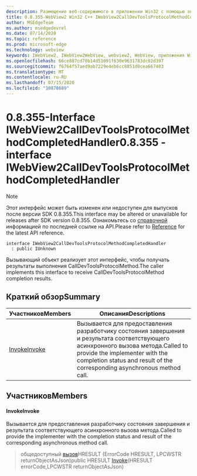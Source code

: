 ```yaml
---
description: Размещение веб-содержимого в приложении Win32 с помощью элемента управления Microsoft Edge WebView2
title: 0.8.355-WebView2 Win32 C++ IWebView2CallDevToolsProtocolMethodCompletedHandler
author: MSEdgeTeam
ms.author: msedgedevrel
ms.date: 07/14/2020
ms.topic: reference
ms.prod: microsoft-edge
ms.technology: webview
keywords: IWebView2, IWebView2WebView, webview2, WebView, приложения Win32, Win32, EDGE
ms.openlocfilehash: 66ce887cd70b14d51091f630e9631783dc02d397
ms.sourcegitcommit: f6764f57aed9ab7229e4eb6cc8851d0cea667403
ms.translationtype: MT
ms.contentlocale: ru-RU
ms.lasthandoff: 07/15/2020
ms.locfileid: "10878689"
---
```

# <span data-ttu-id="04717-104">0.8.355-Interface IWebView2CallDevToolsProtocolMethodCompletedHandler</span><span class="sxs-lookup"><span data-stu-id="04717-104">0.8.355 - interface IWebView2CallDevToolsProtocolMethodCompletedHandler</span></span> 

> [!NOTE]
> <span data-ttu-id="04717-105">Этот интерфейс может быть изменен или недоступен для выпусков после версии SDK 0.8.355.</span><span class="sxs-lookup"><span data-stu-id="04717-105">This interface may be altered or unavailable for releases after SDK version 0.8.355.</span></span> <span data-ttu-id="04717-106">Ознакомьтесь со [справочной](../../../webview2-api-reference.md) информацией по последней ссылке на API.</span><span class="sxs-lookup"><span data-stu-id="04717-106">Please refer to [Reference](../../../webview2-api-reference.md) for the latest API reference.</span></span>

```
interface IWebView2CallDevToolsProtocolMethodCompletedHandler
  : public IUnknown
```

<span data-ttu-id="04717-107">Вызывающий объект реализует этот интерфейс, чтобы получать результаты выполнения CallDevToolsProtocolMethod.</span><span class="sxs-lookup"><span data-stu-id="04717-107">The caller implements this interface to receive CallDevToolsProtocolMethod completion results.</span></span>

## <span data-ttu-id="04717-108">Краткий обзор</span><span class="sxs-lookup"><span data-stu-id="04717-108">Summary</span></span>

 <span data-ttu-id="04717-109">Участников</span><span class="sxs-lookup"><span data-stu-id="04717-109">Members</span></span>                        | <span data-ttu-id="04717-110">Описания</span><span class="sxs-lookup"><span data-stu-id="04717-110">Descriptions</span></span>
--------------------------------|---------------------------------------------
[<span data-ttu-id="04717-111">Invoke</span><span class="sxs-lookup"><span data-stu-id="04717-111">Invoke</span></span>](#invoke) | <span data-ttu-id="04717-112">Вызывается для предоставления разработчику состояния завершения и результата соответствующего асинхронного вызова метода.</span><span class="sxs-lookup"><span data-stu-id="04717-112">Called to provide the implementer with the completion status and result of the corresponding asynchronous method call.</span></span>

## <span data-ttu-id="04717-113">Участников</span><span class="sxs-lookup"><span data-stu-id="04717-113">Members</span></span>

#### <span data-ttu-id="04717-114">Invoke</span><span class="sxs-lookup"><span data-stu-id="04717-114">Invoke</span></span> 

<span data-ttu-id="04717-115">Вызывается для предоставления разработчику состояния завершения и результата соответствующего асинхронного вызова метода.</span><span class="sxs-lookup"><span data-stu-id="04717-115">Called to provide the implementer with the completion status and result of the corresponding asynchronous method call.</span></span>

> <span data-ttu-id="04717-116">общедоступный [вызов](#invoke)HRESULT (ErrorCode HRESULT, LPCWSTR returnObjectAsJson)</span><span class="sxs-lookup"><span data-stu-id="04717-116">public HRESULT [Invoke](#invoke)(HRESULT errorCode,LPCWSTR returnObjectAsJson)</span></span>

